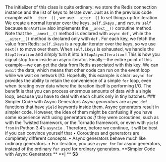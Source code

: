 The initializer of this class is quite ordinary: we store the Redis connection instance and the list of keys to iterate over. Just as in the previous code example with  `__iter__()` , we use  `__aiter__()`  to set things up for iteration. We create a normal iterator over the keys,  `self.ikeys` , and  `return self`  because  `OneAtATime`  also implements the  `__anext__()`  coroutine method. Note that the  `__anext__()`  method is declared with  `async def` , while the `__aiter__()`  method is declared only with  `def` . For each key, we fetch the value from Redis:  `self.ikeys`  is a regular iterator over the keys, so we use  `next()`  to move over them. When  `self.ikeys`  is exhausted, we handle the  `StopIteration`  and simply turn it into a  `StopAsyncIteration` ! This is how you signal stop from inside an async iterator. Finally—the entire point of this example—we can get the data from Redis associated with this key. We can  `await`  the data, which means that other code can run on the event loop while we wait on network I/O. Hopefully, this example is clear:  `async for`  provides the ability to retain the convenience of a simple  `for`  loop, even when iterating over data where the iteration itself is performing I/O. The benefit is that you can process enormous amounts of data with a single loop, because you have to deal with each chunk only in tiny batches. ### Simpler Code with Async Generators
 *Async generators*  are  `async def`  functions that have  `yield`  keywords inside them. Async generators result in simpler code. However, the idea of them might be confusing if you have some experience with using generators  *as if*  they were coroutines, such as with the Twisted framework, or the Tornado framework, or even with  `yield from`  in Python 3.4’s  `asyncio` . Therefore, before we continue, it will be best if you can convince yourself that •  Coroutines and generators are completely different concepts. •  Async generators behave much like ordinary generators. •  For iteration, you use  `async for`  for async generators, instead of the ordinary `for`  used for ordinary generators. **Simpler Code with Async Generators ** **| ** **53**